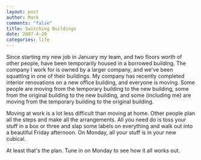 ```yaml
--- 
layout: post
author: Mark
comments: "false"
title: Switching Buildings
date: 2007-4-20
categories: life
---
```

Since starting my new job in January my team, and two floors worth of other people, have been temporarily housed in a borrowed building.  The company I work for is owned by a larger company, and we've been squatting in one of their buildings.  My company has recently completed interior renovations on a new office building, and everyone is moving.  Some people are moving from the temporary building to the new building, some from the original building to the new building, and some (including me) are moving from the temporary building to the original building.

Moving at work is a lot less difficult than moving at home.  Other people plan all the steps and make all the arrangements.  All you need do is toss your stuff in a box or three and slap some labels on everything and walk out into a beautiful Friday afternoon.  On Monday, all your stuff is in your new cubical.

At least that's the plan.  Tune in on Monday to see how it all works out.
